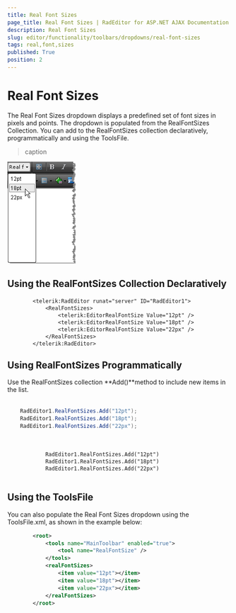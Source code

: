 ```yaml
---
title: Real Font Sizes
page_title: Real Font Sizes | RadEditor for ASP.NET AJAX Documentation
description: Real Font Sizes
slug: editor/functionality/toolbars/dropdowns/real-font-sizes
tags: real,font,sizes
published: True
position: 2
---
```


# Real Font Sizes



The Real Font Sizes dropdown displays a predefined set of font sizes in pixels and points. The dropdown is populated from the RealFontSizes Collection. You can add to the RealFontSizes collection declaratively, programmatically and using the ToolsFile.
>caption 

![](images/editor-dropdowns002.png)

## Using the RealFontSizes Collection Declaratively

````ASPNET
	    <telerik:RadEditor runat="server" ID="RadEditor1">
	        <RealFontSizes>
	            <telerik:EditorRealFontSize Value="12pt" />
	            <telerik:EditorRealFontSize Value="18pt" />
	            <telerik:EditorRealFontSize Value="22px" />
	        </RealFontSizes>
	    </telerik:RadEditor>
````



## Using RealFontSizes Programmatically

Use the RealFontSizes collection **Add()**method to include new items in the list.



````C#
	
	RadEditor1.RealFontSizes.Add("12pt");
	RadEditor1.RealFontSizes.Add("18pt");
	RadEditor1.RealFontSizes.Add("22px");
	          
````
````VB
	
	        RadEditor1.RealFontSizes.Add("12pt")
	        RadEditor1.RealFontSizes.Add("18pt")
	        RadEditor1.RealFontSizes.Add("22px")
	
````


## Using the ToolsFile

You can also populate the Real Font Sizes dropdown using the ToolsFile.xml, as shown in the example below:

````XML
	    <root>
	        <tools name="MainToolbar" enabled="true">
	            <tool name="RealFontSize" />
	        </tools>
	        <realFontSizes>
	            <item value="12pt"></item>
	            <item value="18pt"></item>
	            <item value="22px"></item>
	        </realFontSizes>
	    </root> 
````


